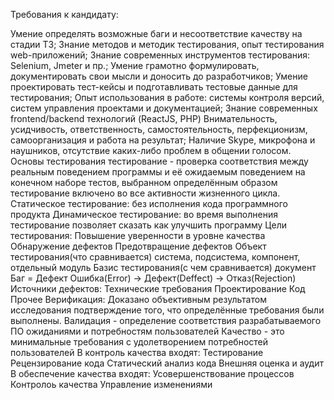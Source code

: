 Требования к кандидату:

Умение определять возможные баги и несоответствие качеству на стадии ТЗ;
Знание методов и методик тестирования, опыт тестирования web-приложений;
Знание современных инструментов тестирования: Selenium, Jmeter и пр.;
Умение грамотно формулировать, документировать свои мысли и доносить до разработчиков;
Умение проектировать тест-кейсы и подготавливать тестовые данные для тестирования;
Опыт использования в работе: системы контроля версий, систем управления проектами и документацией;
Знание современных frontend/backend технологий (ReactJS, PHP)
Внимательность, усидчивость, ответственность, самостоятельность, перфекционизм, самоорганизация и работа на результат;
Наличие Skype, микрофона и наушников, отсутствие каких-либо проблем в общении голосом. Основы тестирования тестирование - проверка соответствия между реальным поведением программы и её ожидаемым поведением на конечном наборе тестов, выбранном определённым образом тестирование включено во все активности жизненного цикла. Статическое тестирование: без исполнения кода программного продукта Динамическое тестирование: во время выполнения тестирование позволяет сказать как улучшить программу Цели тестирования:
Повышение уверенности в уровне качества
Обнаружение дефектов
Предотвращение дефектов
Объект тестирования(что сравнивается) система, подсистема, компонент, отдельный модуль
Базис тестирования(с чем сравнивается) документ Баг = Дефект Ошибка(Error) -> Дефект(Deffect) -> Отказ(Rejection) Источники дефектов:
Технические требования
Проектирование
Код
Прочее Верификация: Доказано объективным результатом исследования подтверждение того, что определённые требования были выполнены. Валидация - определение соответствия разрабатываемого ПО ожиданиями и потребностям пользователей Качество - это минимальные требования с удолетворением потребностей пользователей В контроль качества входят:
Тестирование
Рецензирование кода
Статический анализ кода
Внешняя оценка и аудит В обеспечение качества входят:
Усовершенствование процессов
Контролоь качества
Управление изменениями
